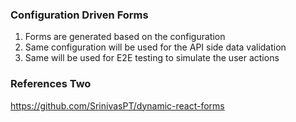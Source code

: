 ### Configuration Driven Forms

1. Forms are generated based on the configuration
2. Same configuration will be used for the API side data validation
3. Same will be used for E2E testing to simulate the user actions

### References Two

https://github.com/SrinivasPT/dynamic-react-forms
